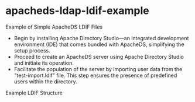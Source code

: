 # apacheds-ldap-ldif-example

Example of Simple ApacheDS LDIF Files

- Begin by installing Apache Directory Studio—an integrated development environment (IDE) that comes bundled with ApacheDS, simplifying the setup process.
- Proceed to create an ApacheDS server using Apache Directory Studio and initiate its operation.
- Facilitate the population of the server by importing user data from the "test-import.ldif" file. This step ensures the presence of predefined users within the directory.

Example LDIF Structure


